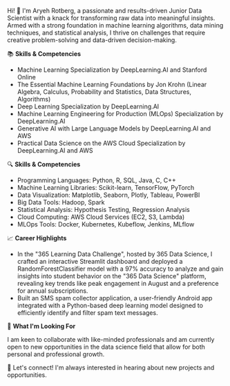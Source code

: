 Hi! 👋 I'm Aryeh Rotberg, a passionate and results-driven Junior Data Scientist with a knack for transforming raw data into meaningful insights. Armed with a strong foundation in machine learning algorithms, data mining techniques, and statistical analysis, I thrive on challenges that require creative problem-solving and data-driven decision-making.

📚 **Skills & Competencies**

- Machine Learning Specialization by DeepLearning.AI and Stanford Online
- The Essential Machine Learning Foundations by Jon Krohn (Linear Algebra, Calculus, Probability and Statistics, Data Structures, Algorithms)
- Deep Learning Specialization by DeepLearning.AI
- Machine Learning Engineering for Production (MLOps) Specialization by DeepLearning.AI
- Generative AI with Large Language Models by DeepLearning.AI and AWS
- Practical Data Science on the AWS Cloud Specialization by DeepLearning.AI and AWS

🔍 **Skills & Competencies**

- Programming Languages: Python, R, SQL, Java, C, C++
- Machine Learning Libraries: Scikit-learn, TensorFlow, PyTorch
- Data Visualization: Matplotlib, Seaborn, Plotly, Tableau, PowerBI
- Big Data Tools: Hadoop, Spark
- Statistical Analysis: Hypothesis Testing, Regression Analysis
- Cloud Computing: AWS Cloud Services (EC2, S3, Lambda)
- MLOps Tools: Docker, Kubernetes, Kubeflow, Jenkins, MLflow

📈 **Career Highlights**

- In the "365 Learning Data Challenge", hosted by 365 Data Science, I crafted an interactive Streamlit dashboard and deployed a RandomForestClassifier model with a 97% accuracy to analyze and gain insights into student behavior on the "365 Data Science" platform, revealing key trends like peak engagement in August and a preference for annual subscriptions.
- Built an SMS spam collector application, a user-friendly Android app integrated with a Python-based deep learning model designed to efficiently identify and filter spam text messages.

🌱 **What I'm Looking For**

I am keen to collaborate with like-minded professionals and am currently open to new opportunities in the data science field that allow for both personal and professional growth.

🔗 Let's connect! I'm always interested in hearing about new projects and opportunities.
